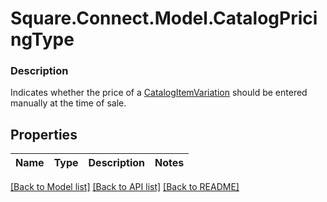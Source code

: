 # Square.Connect.Model.CatalogPricingType

### Description

Indicates whether the price of a [CatalogItemVariation](#type-catalogitemvariation) should be entered manually at the time of sale.

## Properties

Name | Type | Description | Notes
------------ | ------------- | ------------- | -------------



[[Back to Model list]](../README.md#documentation-for-models) [[Back to API list]](../README.md#documentation-for-api-endpoints) [[Back to README]](../README.md)

